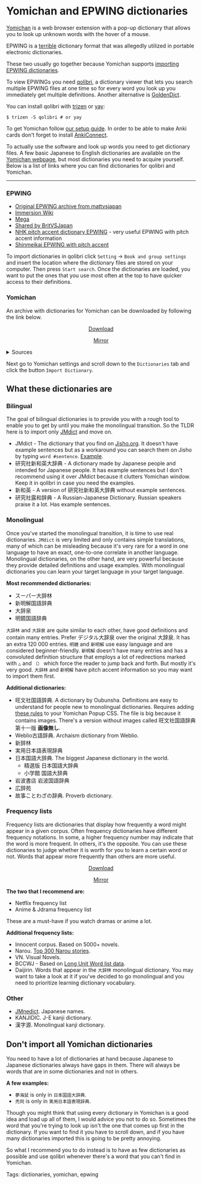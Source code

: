 # Yomichan and EPWING dictionaries

[Yomichan](https://foosoft.net/projects/yomichan)
is a web browser extension with a pop-up dictionary
that allows you to look up unknown words with the hover of a mouse.

EPWING is a [terrible](https://foosoft.net/projects/zero-epwing/) dictionary format
that was allegedly utilized in portable electronic dictionaries.

These two usually go together because Yomichan supports
[importing EPWING dictionaries](https://github.com/FooSoft/yomichan-import).

To view EPWINGs you need [qolibri](https://aur.archlinux.org/packages/qolibri/),
a dictionary viewer that lets you search multiple EPWING files at one time
so for every word you look up you immediately get multiple definitions.
Another alternative is [GoldenDict](https://wiki.archlinux.org/index.php/GoldenDict).

You can install qolibri with
[trizen](https://aur.archlinux.org/packages/trizen/)
or
[yay](https://aur.archlinux.org/packages/yay/):

```
$ trizen -S qolibri # or yay
```

To get Yomichan follow
[our setup guide](setting-up-yomichan.html).
In order to be able to make Anki cards don't forget to install
[AnkiConnect](https://ankiweb.net/shared/info/2055492159).

To actually use the software and look up words you need to get dictionary files.
A few basic Japanese to English dictionaries are available on the
[Yomichan webpage](https://foosoft.net/projects/yomichan/index.html#dictionaries),
but most dictionaries you need to acquire yourself.
Below is a list of links where you can find dictionaries for qolibri and Yomichan.

****

### EPWING
* [Original EPWING archive from mattvsjapan](https://www.mediafire.com/file/hr30l1pw004gac9/EPWINGs.rar/file)
* [Immersion Wiki](https://drive.google.com/drive/folders/1S8c70eKADlNkyW_Orz2B7Ge49xFQjg42)
* [Mega](https://mega.nz/folder/rIIHhAxb#d6GV9ZNTj9gUEaQtfGluqg)
* [Shared by BritVSJapan](https://www.mediafire.com/folder/ldyklp3362pgg/Japanese_Dictionaries)
* [NHK pitch accent dictionary EPWING](http://www.mediafire.com/file/sxmpse8n92c9oxg/NHKACT.zip) -
very useful EPWING with pitch accent information
* [Shinmeikai EPWING with pitch accent](http://www.mediafire.com/file/q9b95d1ad9wnjxd/Shinmeikai.7z)

To import dictionaries in qolibri click `Setting` → `Book and group settings`
and insert the location where the dictionary files are stored on your computer.
Then press `Start search`. Once the dictionaries are loaded,
you want to put the ones that you use most often at the top
to have quicker access to their definitions.

### Yomichan

An archive with dictionaries for Yomichan can be downloaded by following the link below.

<p align="center">
	<a class="download_button" href="https://t.me/ajatt_tools/115">Download</a>
</p>
<p align="center">
	<a href="https://disk.yandex.com/d/dmS_-JVE2fkMDQ">Mirror</a>
</p>

<details>
<summary>Sources</summary>

The dictionaries were compiled from various places.
Below is a list of public folders that were used.

* [Immersion Wiki](https://drive.google.com/drive/folders/1S8jeDa5NJt76dn9tq52engRCFLjIzvN1)
* [Mega](https://mega.nz/folder/rIIHhAxb#d6GV9ZNTj9gUEaQtfGluqg)
* [Shared](https://www.youtube.com/watch?v=5oxdPY9eH48) by mattvsjapan:
	* [Yomichan Dictionaries](https://www.mediafire.com/file/o3b6jt999dtd9vc/Yomichan_Dictionaries.zip/file)
	* [Shinmeikai5](https://mega.nz/file/A5cRxIpY#fcCGZyWX6cZoFYwKoKzbdHnxm_S86WM3PSbDA4ifKUM)
	* [Pitch Accent Dictionary](https://mega.nz/file/A5cRxIpY#fcCGZyWX6cZoFYwKoKzbdHnxm_S86WM3PSbDA4ifKUM)

</details>

Next go to Yomichan settings and scroll down to the `Dictionaries` tab
and click the button `Import Dictionary`.

## What these dictionaries are

### Bilingual

The goal of bilingual dictionaries is to provide you with a rough tool
to enable you to get by until you make the monolingual transition.
So the TLDR here is to import only
[JMdict](https://foosoft.net/projects/yomichan/dl/dict/jmdict_english.zip)
and move on.

* JMdict - The dictionary that you find on
[Jisho.org](https://jisho.org/).
It doesn't have example sentences but as a workaround you can search them on Jisho
by typing `word #sentence`. [Example](https://jisho.org/search/test%20%23sentence).
* 研究社新和英大辞典 - A dictionary made by Japanese people and intended for Japanese people.
It has example sentences but I don't recommend using it over JMdict
because it clutters Yomichan window.
Keep it in qolibri in case you need the examples.
* 新和英 - A version of 研究社新和英大辞典 without example sentences.
* 研究社露和辞典 - A Russian-Japanese Dictionary.
Russian speakers praise it a lot.
Has example sentences.

### Monolingual

Once you've started the monolingual transition, it is time to use real dictionaries.
`JMdict` is very limited and only contains simple translations, many of which can be misleading
because it's very rare for a word in one language to have an exact,
one-to-one correlate in another language.
Monolingual dictionaries, on the other hand, are very powerful because
they provide detailed definitions and usage examples.
With monolingual dictionaries you can learn your target language in your target language.

**Most recommended dictionaries:**

* スーパー大辞林
* 新明解国語辞典
* 大辞泉
* 明鏡国語辞典

`大辞林` and `大辞泉` are quite similar to each other,
have good definitions and contain many entries.
Prefer デジタル大辞泉 over the original 大辞泉. It has an extra 120 000 entries.
`明鏡` and `新明解` use easy language and are considered beginner-friendly.
`新明解` doesn't have many entries and has a convoluted definition structure
that employs a lot of redirections marked with `△` and `（）`
which force the reader to jump back and forth. But mostly it's very good.
`大辞林` and `新明解` have pitch accent information so you may want to import them first.

**Additional dictionaries:**

* 旺文社国語辞典.
A dictionary by Oubunsha.
Definitions are easy to understand for people new to monolingual dictionaries.
Requires adding [these rules](https://pastebin.com/R1gM3wU0) to your Yomichan Popup CSS.
The file is big because it contains images.
There's a version without images called 旺文社国語辞典 第十一版 **画像無し**.
* Weblio古語辞典. Archaism dictionary from Weblio.
* 新辞林
* 実用日本語表現辞典
* 日本国語大辞典. The biggest Japanese dictionary in the world.
	* 精選版 日本国語大辞典
	* 小学館 国語大辞典
* 岩波書店 岩波国語辞典
* 広辞苑
* 故事ことわざの辞典. Proverb dictionary.


### Frequency lists

Frequency lists are dictionaries
that display how frequently a word might appear in a given corpus.
Often frequency dictionaries have different frequency notations.
In some, a higher frequency number may indicate that the word is more frequent.
In others, it's the opposite.
You can use these dictionaries to judge
whether it is worth for you to learn a certain word or not.
Words that appear more frequently than others are more useful.

<p align="center">
	<a class="download_button" href="https://t.me/ajatt_tools/109">Download</a>
</p>
<p align="center">
	<a href="https://disk.yandex.com/d/iaKHgFKTwjCMPw">Mirror</a>
</p>

**The two that I recommend are:**

* Netflix frequency list
* Anime & Jdrama frequency list

These are a must-have if you watch dramas or anime a lot.

**Additional frequency lists:**

* Innocent corpus. Based on 5000+ novels.
* Narou. [Top 300 Narou stories](http://wiki.wareya.moe/Narou).
* VN. Visual Novels.
* BCCWJ - Based on [Long Unit Word list data](https://ccd.ninjal.ac.jp/bccwj/en/freq-list.html).
* Daijirin. Words that appear in the `大辞林` monolingual dictionary.
You may want to take a look at it if you've decided to go monolingual
and you need to prioritize learning dictionary vocabulary.

### Other

* [JMnedict](https://www.edrdg.org/enamdict/enamdict_doc.html). Japanese names.
* KANJIDIC. J-E kanji dictionary.
* 漢字源. Monolingual kanji dictionary.

## Don't import all Yomichan dictionaries

You need to have a lot of dictionaries at hand
because Japanese to Japanese dictionaries always have gaps in them.
There will always be words that are in some dictionaries and not in others.

**A few examples:**
* `夢海鼠` is only in `日本国語大辞典`.
* `禿同` is only in `実用日本語表現辞典`.

Though you might think that using every dictionary in Yomichan is a good idea
and load up all of them, I would advice you not to do so.
Sometimes the word that you're trying to look up
isn't the one that comes up first in the dictionary.
If you want to find it you have to scroll down,
and if you have many dictionaries imported this is going to be pretty annoying.

So what I recommend you to do instead is to have as few dictionaries as possible
and use qolibri whenever there's a word that you can't find in Yomichan.

Tags: dictionaries, yomichan, epwing
